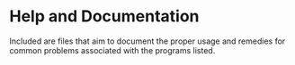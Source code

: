 # Help and Documentation
Included are files that aim to document the proper usage and remedies for common problems associated with the programs listed.
